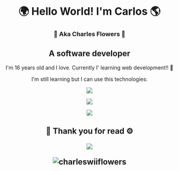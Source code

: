 <h1 align="center">🌍 Hello World! I'm Carlos 🌎
<h3 align="center">🦀 Aka Charles Flowers 🦈</h3>
<h2 align="center">A software developer</h2></h1>


<p align="center">I'm 16 years old and I love. Currently I' learning web development!! 🦀</p>

<p align="center">I'm still learning but I can use this technologies:</p>

<p align="center"><img src="https://skillicons.dev/icons?i=arduino,css,js,html,java,rust,ts,py,c,cpp,git,github,docker,mysql,npm"></p>
<p align="center"><img src="https://skillicons.dev/icons?i=react,tensorflow,gradle,vite,vscode"></p>


<p align="center"><img align="center" src="https://github-readme-stats.vercel.app/api/top-langs/?username=charleswiiflowers&layout=donut&theme=dark"></p>

<h2></h2>
<h2 align="center">💾 Thank you for read ⚙️
<p align="center"><img src="https://spotify-github-profile.kittinanx.com/api/view?uid=8tytdfohe1dmsoox1s5kxqcao&cover_image=true&theme=default&show_offline=false&background_color=121212&interchange=false&bar_color=53b14f&bar_color_cover=false"></p>

<p align="center"> <img src="https://komarev.com/ghpvc/?username=charleswiiflowers" alt="charleswiiflowers" /> </p>
<!--
mysql,arduino,rust,java,gradle,py,c,cpp,vscode
![Bye](https://github.com/CarlosCuack/CarlosCuack/blob/9ee704e3e4673890a9b285a34dc918eac235b042/Pikachu%20Dance.gif)
Here are some ideas to get you started:
[![Twitter](https://skillicons.dev/icons?i=twitter)](https://twitter.com/WiiFlowers)
[![Discord](https://skillicons.dev/icons?i=discord)](https://discord.com/users/728721100862914690)
[![StackOverflow](https://skillicons.dev/icons?i=stackoverflow)](https://es.stackoverflow.com/users/313581/carlos)
[![Twitch](https://skillicons.dev/icons?i=twitch)](https://www.twitch.tv/carloscuack_)
- 🔭 I’m currently working on ...
- 🌱 I’m currently learning ...
- 👯 I’m looking to collaborate on ...
- 🤔 I’m looking for help with ...
- 💬 Ask me about ...
- 📫 How to reach me: ...
- 😄 Pronouns: ...
- ⚡ Fun fact: ...
-->
